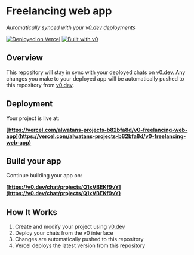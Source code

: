 # Freelancing web app

*Automatically synced with your [v0.dev](https://v0.dev) deployments*

[![Deployed on Vercel](https://img.shields.io/badge/Deployed%20on-Vercel-black?style=for-the-badge&logo=vercel)](https://vercel.com/alwatans-projects-b82bfa8d/v0-freelancing-web-app)
[![Built with v0](https://img.shields.io/badge/Built%20with-v0.dev-black?style=for-the-badge)](https://v0.dev/chat/projects/Q1xVBEKf9vY)

## Overview

This repository will stay in sync with your deployed chats on [v0.dev](https://v0.dev).
Any changes you make to your deployed app will be automatically pushed to this repository from [v0.dev](https://v0.dev).

## Deployment

Your project is live at:

**[https://vercel.com/alwatans-projects-b82bfa8d/v0-freelancing-web-app](https://vercel.com/alwatans-projects-b82bfa8d/v0-freelancing-web-app)**

## Build your app

Continue building your app on:

**[https://v0.dev/chat/projects/Q1xVBEKf9vY](https://v0.dev/chat/projects/Q1xVBEKf9vY)**

## How It Works

1. Create and modify your project using [v0.dev](https://v0.dev)
2. Deploy your chats from the v0 interface
3. Changes are automatically pushed to this repository
4. Vercel deploys the latest version from this repository
